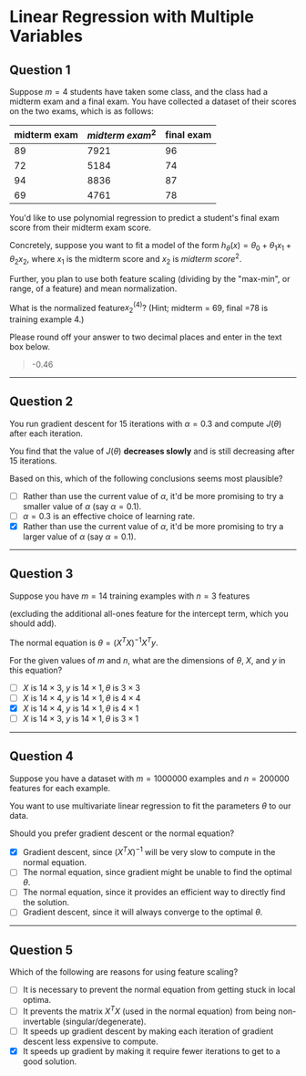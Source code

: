 # Linear Regression with Multiple Variables

## Question 1

Suppose $m=4$ students have taken some class, and the class had a midterm exam and a final exam. You have collected a dataset of their scores on the two exams, which is as follows:

| midterm exam | $midterm\;exam^2$ | final exam |
| ------------ | ----------------- | ---------- |
| 89           | 7921              | 96         |
| 72           | 5184              | 74         |
| 94           | 8836              | 87         |
| 69           | 4761              | 78         |

You'd like to use polynomial regression to predict a student's final exam score from their midterm exam score. 

Concretely, suppose you want to fit a model of the form $h_\theta(x)=\theta_0+\theta_1x_1+\theta_2x_2$, where $x_1$ is the midterm score and $x_2$ is $midterm\;score^2$. 

Further, you plan to use both feature scaling (dividing by the "max-min", or range, of a feature) and mean normalization.

What is the normalized feature$x_2^{(4)}$? (Hint; midterm = 69, final =78 is training example 4.) 

Please round off your answer to two decimal places and enter in the text box below.

> -0.46

---

## Question 2

You run gradient descent for 15 iterations with $\alpha=0.3$ and compute $J(\theta)$ after each iteration. 

You find that the value of $J(\theta)$ **decreases slowly** and is still decreasing after 15 iterations. 

Based on this, which of the following conclusions seems most plausible?

- [ ] Rather than use the current value of $\alpha$, it'd be more promising to try a smaller value of $\alpha$ (say $\alpha=0.1$).
- [ ] $\alpha=0.3$ is an effective choice of learning rate.
- [x] Rather than use the current value of $\alpha$, it'd be more promising to try a larger value of $\alpha$ (say $\alpha=0.1$).

---

## Question 3

Suppose you have $m=14$ training examples with $n=3$ features 

(excluding the additional all-ones feature for the intercept term, which you should add). 

The normal equation is $\theta=(X^TX)^{-1}X^Ty$. 

For the given values of $m$ and $n$, what are the dimensions of $\theta,\;X$, and $y$ in this equation?

- [ ] $X$ is $14\times 3,\;y$ is $14\times 1, \theta$ is $3\times 3$
- [ ] $X$ is $14\times 4,\;y$ is $14\times 1, \theta$ is $4\times 4$
- [x] $X$ is $14\times 4,\;y$ is $14\times 1, \theta$ is $4\times 1$
- [ ] $X$ is $14\times 3,\;y$ is $14\times 1, \theta$ is $3\times 1$

---

## Question 4

Suppose you have a dataset with $m=1000000$ examples and $n=200000$ features for each example.

You want to use multivariate linear regression to fit the parameters $\theta$ to our data. 

Should you prefer gradient descent or the normal equation?

- [x] Gradient descent, since $(X^TX)^{-1}$ will be very slow to compute in the normal equation.
- [ ] The normal equation, since gradient might be unable to find the optimal $\theta$.
- [ ] The normal equation, since it provides an efficient way to directly find the solution.
- [ ] Gradient descent, since it will always converge to the optimal $\theta$.

---

## Question 5

Which of the following are reasons for using feature scaling?

- [ ] It is necessary to prevent the normal equation from getting stuck in local optima.
- [ ] It prevents the matrix $X^TX$ (used in the normal equation) from being non-invertable (singular/degenerate).
- [ ] It speeds up gradient descent by making each iteration of gradient descent less expensive to compute.
- [x] It speeds up gradient by making it require fewer iterations to get to a good solution.